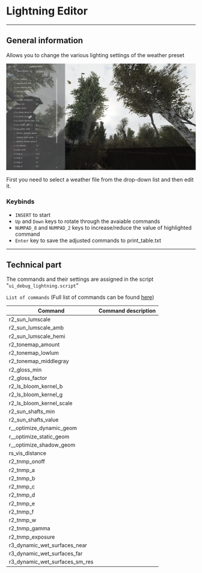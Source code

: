 # Lightning Editor

___

## General information

Allows you to change the various lighting settings of the weather preset

![lightning-editor centered](images/lightning-editor.png)

First you need to select a weather file from the drop-down list and then edit it.

### Keybinds

- `INSERT` to start
- `Up` and `Down` keys to rotate through the avaiable commands
- `NUMPAD_8` and `NUMPAD_2` keys to increase/reduce the value of highlighted command
- `Enter` key to save the adjusted commands to print_table.txt

___

## Technical part

The commands and their settings are assigned in the script "`ui_debug_lightning.script`"

`List of commands` (Full list of commands can be found [here](../../engine/console-commands.md))

| Сommand | Command description |
---|---|
| r2_sun_lumscale |  |
| r2_sun_lumscale_amb |  |
| r2_sun_lumscale_hemi |  |
| r2_tonemap_amount |  |
| r2_tonemap_lowlum |  |
| r2_tonemap_middlegray |  |
| r2_gloss_min |  |
| r2_gloss_factor |  |
| r2_ls_bloom_kernel_b |  |
| r2_ls_bloom_kernel_g |  |
| r2_ls_bloom_kernel_scale |  |
| r2_sun_shafts_min |  |
| r2_sun_shafts_value |  |
| r__optimize_dynamic_geom |  |
| r__optimize_static_geom |  |
| r__optimize_shadow_geom |  |
| rs_vis_distance |  |
| r2_tnmp_onoff |  |
| r2_tnmp_a |  |
| r2_tnmp_b |  |
| r2_tnmp_c |  |
| r2_tnmp_d |  |
| r2_tnmp_e |  |
| r2_tnmp_f |  |
| r2_tnmp_w |  |
| r2_tnmp_gamma |  |
| r2_tnmp_exposure |  |
| r3_dynamic_wet_surfaces_near |  |
| r3_dynamic_wet_surfaces_far |  |
| r3_dynamic_wet_surfaces_sm_res |  |
